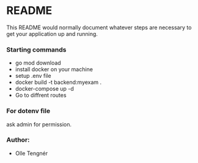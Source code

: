 # README #

This README would normally document whatever steps are necessary to get your application up and running.

### Starting commands ###
* go mod download
* install docker on your machine
* setup .env file
* docker build -t backend:myexam .
* docker-compose up -d 
* Go to diffrent routes

### For dotenv file ###
ask admin for permission. 

### Author: ###
* Olle Tengnér
